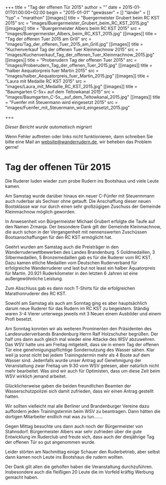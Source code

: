 +++
title = "Tag der offenen Tür 2015"
author = ""
date = 2015-01-01T01:00:00+02:00
begin = "2015-01-01"
"gewässer" = []
"länder" = []
"typ" = "marathon"
[[images]]
title = "Buergermeister Grubert beim RC KST 2015"
src = "images/Buergermeister_Grubert_beim_RC_KST_2015.jpg"
[[images]]
title = "Buergermeister Albers beim RC KST 2015"
src = "images/Buergermeister_Albers_beim_RC_KST_2015.jpg"
[[images]]
title = "Tag der offenen Tuer 2015 am Grill"
src = "images/Tag_der_offenen_Tuer_2015_am_Grill.jpg"
[[images]]
title = "Kuchenverkauf Tag der offenen Tuer Kleinmachnow 2015"
src = "images/Kuchenverkauf_Tag_der_offenen_Tuer_Kleinmachnow_2015.jpg"
[[images]]
title = "Proberudern Tag der offenen Tuer 2015"
src = "images/Proberudern_Tag_der_offenen_Tuer_2015.jpg"
[[images]]
title = "halber Aequatorpreis fuer Martin 2015"
src = "images/halber_Aequatorpreis_fuer_Martin_2015.jpg"
[[images]]
title = "Laura mit Medaille RC KST 2015"
src = "images/Laura_mit_Medaille_RC_KST_2015.jpg"
[[images]]
title = "Baumgarten C-5x+ auf dem Teltowkanal 2015"
src = "images/Baumgarten_C-5x__auf_dem_Teltowkanal_2015.jpg"
[[images]]
title = "Fuenfer mit Steuermann wird eingesetzt 2015"
src = "images/Fuenfer_mit_Steuermann_wird_eingesetzt_2015.jpg"

+++


*Dieser Bericht wurde automatisch migriert*

Wenn Fehler auftreten oder links nicht funktionieren, dann schreiben Sie bitte eine Mail an website@wanderrudern.de, wir beheben das Problem gerne!



# Tag der offenen Tür 2015


Die Ruderer luden wieder zum probe Rudern ins Bootshaus und viele Leute kamen.

Am Samstag wurde darüber hinaus ein neuer C-Fünfer mit Steuermmann auch ruderbar als Sechser ohne getauft. Die Anschaffung dieser neuen Bootsklasse war nur durch einen sehr großzügigen Zuschuss der Gemeinde Kleinmachnow möglich geworden.

In Anwesenheit von Bürgermeister Michael Grubert erfolgte die Taufe auf den Namen Zrmanja. Der besondere Dank gilt der Gemeinde Kleinmachnow, die auch schon in der Vergangenheit mit nennenswerten Zuschüssen Bootsanschaffungen für den RC KST ermöglicht hat.

Geehrt wurden am Samstag auch die Preisträger in den Wanderruderwettbewerben des Landes Brandenburg. 5 Goldmedaillen, 3 Silbermedaillen, 5 Bronzemedaillen gab es für die Ruderer vom RC KST. Dazu kamen etliche Medaillen vom Deutschen Ruderverband für erfolgreiche Wanderruderer und last but not least ein halber Äquatorpreis für Martin. 20.921 Ruderkilometer in den letzten 6 Jahren ist eine außergewöhnliche Leistung.

Zum Abschluss gab es dann noch T-Shirts für die erfolgreichen Marathonruderer des RC KST.

Sowohl am Samstag als auch am Sonntag ging es aber hauptsächlich darum neue Ruderer für das Rudern im RC KST zu begeistern. Ständig waren 3-4 Vierer unterwegs jeweils mit 3 Neuen einem Ausbilder und einem Profi besetzt.

Am Sonntag konnten wir als weiteren Prominenten den Präsidenten des Landesruderverbands Brandenburg Herrn Ralf Holzschuher begrüßen. Der half uns dann auch gleich mal wieder eine Attacke des WSV abzuwehren. Das WSV hatte uns am Freitag mitgeteilt, dass sie in einem Tag der offenen Tür eine genehmigungspflichtige Sondernutzung des Wasser sähen. Klar weil ja sonst nicht bei jedem Trainingstermin mehr als 4 Boote auf dem Wasser sind. Jedenfalls wurde unser Antrag auf Genehmigung der Veranstaltung zwar Freitag um 9:30 vom WSV gelesen, aber natürlich nicht mehr bearbeitet. Was sind wir auch für Optimisten, dass um diese Zeit beim WSV wirklich jemand arbeitet.

Glücklicherweise gaben die beiden freundlichen Beamten der Wasserschutzpolizei sich damit zufrieden, dass wir einen Antrag gestellt hatten.

Wir sollten vielleicht mal alle Berliner und Brandenburger Vereine dazu auffordern jeden Trainingstermin beim WSV zu beantragen. Dann hätten die dortigen Mitarbeiter endlich mal was zu tun.......

Gegen Mittag besuchte uns dann auch noch der Bürgermeister von Stahnsdorf. Bürgermeister Albers war sehr zufrieden über die gute Entwicklung im Ruderclub und freute sich, dass auch der diesjährige Tag der offenen Tür so gut angenommen wurde.

Leider störten am Nachmittag einige Schauer den Ruderbetrieb, aber selbst dann kamen noch Leute ins Bootshaus die rudern wollten.

Der Dank gilt allen die geholfen haben die Veranstaltung durchzuführen. Insbesondere auch die fleißigen 20 Leute die im Vorfeld kräftig Werbung gemacht haben.